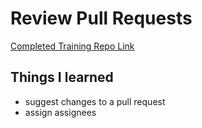 # Review Pull Requests

[Completed Training Repo Link](https://github.com/SmileNP/skills-review-pull-requests)

## Things I learned
- suggest changes to a pull request
- assign assignees